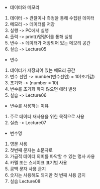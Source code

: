 - 데이터와 메모리
1. 데이터 -> 관찰이나 측정을 통해 수집된 데이터
2. 메모리 -> 데이터를 저장
3. 실행 -> PC에서 실행
4. 출력 -> print()명령어를 통해 실행
5. 변수 -> 데이터가 저장되어 있는 메모리 공간
6. 실습 -> Lecture05

- 변수
1. 데이터가 저장되어 있는 메모리 공간
2. 변수 선언 -> number(변수선언) = 10(초기값)
3. 초기화 -> (number = 10)
4. 변수를 초기화 하지 않으면 에러 발생
5. 실습 -> Lecture06

- 변수를 사용하는 이유
1. 주로 데이터 재사용을 위한 목적으로 사용
2. 실습 -> Lecture07

- 변수명
1. 영문 사용
2. 첫번째 문자는 소문자로
3. 가급적 데이터 의미를 파악할 수 있는 명사 사용
4. 카멜 또는 스네이크 표기법 사용
5. 공백 문자 사용 금지
6. 숫자는 사용해도 되지만 첫 번째 사용 금지
7. 실습 Lecture08
